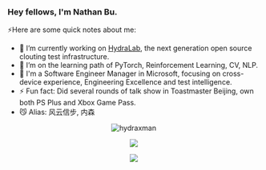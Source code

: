### Hey fellows, I'm Nathan Bu.

⚡️Here are some quick notes about me:

- 🔭 I’m currently working on [HydraLab](https://github.com/microsoft/HydraLab), the next generation open source clouting test infrastructure.
- 🌱 I’m on the learning path of PyTorch, Reinforcement Learning, CV, NLP.
- 💼 I'm a Software Engineer Manager in Microsoft, focusing on cross-device experience, Engineering Excellence and test intelligence.
- ⚡ Fun fact: Did several rounds of talk show in Toastmaster Beijing, own both PS Plus and Xbox Game Pass.
- 😼 Alias: 风云信步, 内森

<p align="center"> <img src="https://github-readme-stats.vercel.app/api?username=hydraxman&show_icons=true&theme=radical" alt="hydraxman" />

<p align="center">
    <img src="https://skillicons.dev/icons?i=java,py,js,docker,pytorch,cpp,kotlin,spring,gradle,materialui" />
</p>  
<p align="center">
    <img src="https://skillicons.dev/icons?i=git,react,androidstudio,vscode,idea,powershell,azure,ae,ps,pr" />
</p> 

<div align='center'>

</div>

